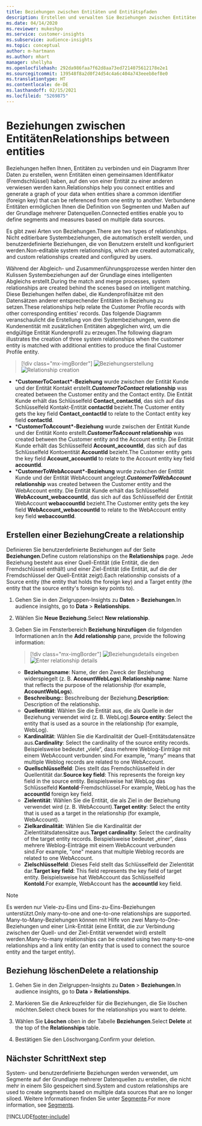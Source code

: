 ```yaml
---
title: Beziehungen zwischen Entitäten und Entitätspfaden
description: Erstellen und verwalten Sie Beziehungen zwischen Entitäten aus mehreren Datenquellen.
ms.date: 04/14/2020
ms.reviewer: mukeshpo
ms.service: customer-insights
ms.subservice: audience-insights
ms.topic: conceptual
author: m-hartmann
ms.author: mhart
manager: shellyha
ms.openlocfilehash: 292da986faa7f62d8aa73ed7214075612178e2e1
ms.sourcegitcommit: 139548f8a2d0f24d54c4a6c404a743eeeb8ef8e0
ms.translationtype: HT
ms.contentlocale: de-DE
ms.lasthandoff: 02/15/2021
ms.locfileid: "5269875"
---
```

# <a name="relationships-between-entities"></a><span data-ttu-id="c235d-103">Beziehungen zwischen Entitäten</span><span class="sxs-lookup"><span data-stu-id="c235d-103">Relationships between entities</span></span>

<span data-ttu-id="c235d-104">Beziehungen helfen Ihnen, Entitäten zu verbinden und ein Diagramm Ihrer Daten zu erstellen, wenn Entitäten einen gemeinsamen Identifikator (Fremdschlüssel) haben, auf den von einer Entität zu einer anderen verwiesen werden kann.</span><span class="sxs-lookup"><span data-stu-id="c235d-104">Relationships help you connect entities and generate a graph of your data when entities share a common identifier (foreign key) that can be referenced from one entity to another.</span></span> <span data-ttu-id="c235d-105">Verbundene Entitäten ermöglichen Ihnen die Definition von Segmenten und Maßen auf der Grundlage mehrerer Datenquellen.</span><span class="sxs-lookup"><span data-stu-id="c235d-105">Connected entities enable you to define segments and measures based on multiple data sources.</span></span>

<span data-ttu-id="c235d-106">Es gibt zwei Arten von Beziehungen.</span><span class="sxs-lookup"><span data-stu-id="c235d-106">There are two types of relationships.</span></span> <span data-ttu-id="c235d-107">Nicht editierbare Systembeziehungen, die automatisch erstellt werden, und benutzerdefinierte Beziehungen, die von Benutzern erstellt und konfiguriert werden.</span><span class="sxs-lookup"><span data-stu-id="c235d-107">Non-editable system relationships, which are created automatically, and custom relationships created and configured by users.</span></span>

<span data-ttu-id="c235d-108">Während der Abgleich- und Zusammenführungsprozesse werden hinter den Kulissen Systembeziehungen auf der Grundlage eines intelligenten Abgleichs erstellt.</span><span class="sxs-lookup"><span data-stu-id="c235d-108">During the match and merge processes, system relationships are created behind the scenes based on intelligent matching.</span></span> <span data-ttu-id="c235d-109">Diese Beziehungen helfen dabei, die Kundenprofilsätze mit den Datensätzen anderer entsprechender Entitäten in Beziehung zu setzen.</span><span class="sxs-lookup"><span data-stu-id="c235d-109">These relationships help relate the Customer Profile records with other corresponding entities' records.</span></span> <span data-ttu-id="c235d-110">Das folgende Diagramm veranschaulicht die Erstellung von drei Systembeziehungen, wenn die Kundenentität mit zusätzlichen Entitäten abgeglichen wird, um die endgültige Entität Kundenprofil zu erzeugen.</span><span class="sxs-lookup"><span data-stu-id="c235d-110">The following diagram illustrates the creation of three system relationships when the customer entity is matched with additional entities to produce the final Customer Profile entity.</span></span>

> [!div class="mx-imgBorder"]
> <span data-ttu-id="c235d-111">![Beziehungserstellung](media/relationships-entities-merge.png "Erstellung von Beziehungen")</span><span class="sxs-lookup"><span data-stu-id="c235d-111">![Relationship creation](media/relationships-entities-merge.png "Relationship creation")</span></span>

- <span data-ttu-id="c235d-112">\***CustomerToContact\*-Beziehung** wurde zwischen der Entität Kunde und der Entität Kontakt erstellt.</span><span class="sxs-lookup"><span data-stu-id="c235d-112">***CustomerToContact* relationship** was created between the Customer entity and the Contact entity.</span></span> <span data-ttu-id="c235d-113">Die Entität Kunde erhält das Schlüsselfeld **Contact_contactId**, das sich auf das Schlüsselfeld Kontakt-Entität **contactId** bezieht.</span><span class="sxs-lookup"><span data-stu-id="c235d-113">The Customer entity gets the key field **Contact_contactId** to relate to the Contact entity key field **contactId**.</span></span>
- <span data-ttu-id="c235d-114">\***CustomerToAccount\*-Beziehung** wurde zwischen der Entität Kunde und der Entität Konto erstellt.</span><span class="sxs-lookup"><span data-stu-id="c235d-114">***CustomerToAccount* relationship** was created between the Customer entity and the Account entity.</span></span> <span data-ttu-id="c235d-115">Die Entität Kunde erhält das Schlüsselfeld **Account_accountId**, das sich auf das Schlüsselfeld Kontoentität **AccountId** bezieht.</span><span class="sxs-lookup"><span data-stu-id="c235d-115">The Customer entity gets the key field **Account_accountId** to relate to the Account entity key field **accountId**.</span></span>
- <span data-ttu-id="c235d-116">\***CustomerToWebAccount\*-Beziehung** wurde zwischen der Entität Kunde und der Entität WebAccount angelegt.</span><span class="sxs-lookup"><span data-stu-id="c235d-116">***CustomerToWebAccount* relationship** was created between the Customer entity and the WebAccount entity.</span></span> <span data-ttu-id="c235d-117">Die Entität Kunde erhält das Schlüsselfeld **WebAccount_webaccountId**, das sich auf das Schlüsselfeld der Entität WebAccount **webaccountId** bezieht.</span><span class="sxs-lookup"><span data-stu-id="c235d-117">The Customer entity gets the key field **WebAccount_webaccountId** to relate to the WebAccount entity key field **webaccountId**.</span></span>

## <a name="create-a-relationship"></a><span data-ttu-id="c235d-118">Erstellen einer Beziehung</span><span class="sxs-lookup"><span data-stu-id="c235d-118">Create a relationship</span></span>

<span data-ttu-id="c235d-119">Definieren Sie benutzerdefinierte Beziehungen auf der Seite **Beziehungen**.</span><span class="sxs-lookup"><span data-stu-id="c235d-119">Define custom relationships on the **Relationships** page.</span></span> <span data-ttu-id="c235d-120">Jede Beziehung besteht aus einer Quell-Entität (die Entität, die den Fremdschlüssel enthält) und einer Ziel-Entität (die Entität, auf die der Fremdschlüssel der Quell-Entität zeigt).</span><span class="sxs-lookup"><span data-stu-id="c235d-120">Each relationship consists of a Source entity (the entity that holds the foreign key) and a Target entity (the entity that the source entity's foreign key points to).</span></span>

1. <span data-ttu-id="c235d-121">Gehen Sie in den Zielgruppen-Insights zu **Daten** > **Beziehungen**.</span><span class="sxs-lookup"><span data-stu-id="c235d-121">In audience insights, go to **Data** > **Relationships**.</span></span>

2. <span data-ttu-id="c235d-122">Wählen Sie **Neue Beziehung**.</span><span class="sxs-lookup"><span data-stu-id="c235d-122">Select **New relationship**.</span></span>

3. <span data-ttu-id="c235d-123">Geben Sie im Fensterbereich **Beziehung hinzufügen** die folgenden Informationen an:</span><span class="sxs-lookup"><span data-stu-id="c235d-123">In the **Add relationship** pane, provide the following information:</span></span>

   > [!div class="mx-imgBorder"]
   > <span data-ttu-id="c235d-124">![Beziehungsdetails eingeben](media/relationships-add.png "Beziehungsdetails eingeben")</span><span class="sxs-lookup"><span data-stu-id="c235d-124">![Enter relationship details](media/relationships-add.png "Enter relationship details")</span></span>

   - <span data-ttu-id="c235d-125">**Beziehungsname**: Name, der den Zweck der Beziehung widerspiegelt (z. B. **AccountWebLogs**).</span><span class="sxs-lookup"><span data-stu-id="c235d-125">**Relationship name**: Name that reflects the purpose of the relationship (for example, **AccountWebLogs**).</span></span>
   - <span data-ttu-id="c235d-126">**Beschreibung:**: Beschreibung der Beziehung.</span><span class="sxs-lookup"><span data-stu-id="c235d-126">**Description**: Description of the relationship.</span></span>
   - <span data-ttu-id="c235d-127">**Quellentität**: Wählen Sie die Entität aus, die als Quelle in der Beziehung verwendet wird (z. B. WebLog).</span><span class="sxs-lookup"><span data-stu-id="c235d-127">**Source entity**: Select the entity that is used as a source in the relationship (for example, WebLog).</span></span>
   - <span data-ttu-id="c235d-128">**Kardinalität**: Wählen Sie die Kardinalität der Quell-Entitätsdatensätze aus.</span><span class="sxs-lookup"><span data-stu-id="c235d-128">**Cardinality**: Select the cardinality of the source entity records.</span></span> <span data-ttu-id="c235d-129">Beispielsweise bedeutet „viele“, dass mehrere Weblog-Einträge mit einem WebAccount verbunden sind.</span><span class="sxs-lookup"><span data-stu-id="c235d-129">For example, "many" means that multiple Weblog records are related to one WebAccount.</span></span>
   - <span data-ttu-id="c235d-130">**Quellschlüsselfeld**: Dies stellt das Fremdschlüsselfeld in der Quellentität dar.</span><span class="sxs-lookup"><span data-stu-id="c235d-130">**Source key field**: This represents the foreign key field in the source entity.</span></span> <span data-ttu-id="c235d-131">Beispielsweise hat WebLog das Schlüsselfeld **KontoId**-Fremdschlüssel.</span><span class="sxs-lookup"><span data-stu-id="c235d-131">For example, WebLog has the **accountId** foreign key field.</span></span>
   - <span data-ttu-id="c235d-132">**Zielentität**: Wählen Sie die Entität, die als Ziel in der Beziehung verwendet wird (z. B. WebAccount).</span><span class="sxs-lookup"><span data-stu-id="c235d-132">**Target entity**: Select the entity that is used as a target in the relationship (for example, WebAccount).</span></span>
   - <span data-ttu-id="c235d-133">**Zielkardinalität**: Wählen Sie die Kardinalität der Zielentitätsdatensätze aus.</span><span class="sxs-lookup"><span data-stu-id="c235d-133">**Target cardinality**: Select the cardinality of the target entity records.</span></span> <span data-ttu-id="c235d-134">Beispielsweise bedeutet „einer“, dass mehrere Weblog-Einträge mit einem WebAccount verbunden sind.</span><span class="sxs-lookup"><span data-stu-id="c235d-134">For example, "one" means that multiple Weblog records are related to one WebAccount.</span></span>
   - <span data-ttu-id="c235d-135">**Zielschlüsselfeld**: Dieses Feld stellt das Schlüsselfeld der Zielentität dar.</span><span class="sxs-lookup"><span data-stu-id="c235d-135">**Target key field**: This field represents the key field of target entity.</span></span> <span data-ttu-id="c235d-136">Beispielsweise hat WebAccount das Schlüsselfeld **KontoId**.</span><span class="sxs-lookup"><span data-stu-id="c235d-136">For example, WebAccount has the **accountId** key field.</span></span>

> [!NOTE]
> <span data-ttu-id="c235d-137">Es werden nur Viele-zu-Eins und Eins-zu-Eins-Beziehungen unterstützt.</span><span class="sxs-lookup"><span data-stu-id="c235d-137">Only many-to-one and one-to-one relationships are supported.</span></span> <span data-ttu-id="c235d-138">Many-to-Many-Beziehungen können mit Hilfe von zwei Many-to-One-Beziehungen und einer Link-Entität (eine Entität, die zur Verbindung zwischen der Quell- und der Ziel-Entität verwendet wird) erstellt werden.</span><span class="sxs-lookup"><span data-stu-id="c235d-138">Many-to-many relationships can be created using two many-to-one relationships and a link entity (an entity that is used to connect the source entity and the target entity).</span></span>

## <a name="delete-a-relationship"></a><span data-ttu-id="c235d-139">Beziehung löschen</span><span class="sxs-lookup"><span data-stu-id="c235d-139">Delete a relationship</span></span>

1. <span data-ttu-id="c235d-140">Gehen Sie in den Zielgruppen-Insights zu **Daten** > **Beziehungen**.</span><span class="sxs-lookup"><span data-stu-id="c235d-140">In audience insights, go to **Data** > **Relationships**.</span></span>

2. <span data-ttu-id="c235d-141">Markieren Sie die Ankreuzfelder für die Beziehungen, die Sie löschen möchten.</span><span class="sxs-lookup"><span data-stu-id="c235d-141">Select check boxes for the relationships you want to delete.</span></span>

3. <span data-ttu-id="c235d-142">Wählen Sie **Löschen** oben in der Tabelle **Beziehungen**.</span><span class="sxs-lookup"><span data-stu-id="c235d-142">Select **Delete** at the top of the **Relationships** table.</span></span>

4. <span data-ttu-id="c235d-143">Bestätigen Sie den Löschvorgang.</span><span class="sxs-lookup"><span data-stu-id="c235d-143">Confirm your deletion.</span></span>

## <a name="next-step"></a><span data-ttu-id="c235d-144">Nächster Schritt</span><span class="sxs-lookup"><span data-stu-id="c235d-144">Next step</span></span>

<span data-ttu-id="c235d-145">System- und benutzerdefinierte Beziehungen werden verwendet, um Segmente auf der Grundlage mehrerer Datenquellen zu erstellen, die nicht mehr in einem Silo gespeichert sind.</span><span class="sxs-lookup"><span data-stu-id="c235d-145">System and custom relationships are used to create segments based on multiple data sources that are no longer siloed.</span></span> <span data-ttu-id="c235d-146">Weitere Informationen finden Sie unter [Segmente](segments.md).</span><span class="sxs-lookup"><span data-stu-id="c235d-146">For more information, see [Segments](segments.md).</span></span>


[!INCLUDE[footer-include](../includes/footer-banner.md)]